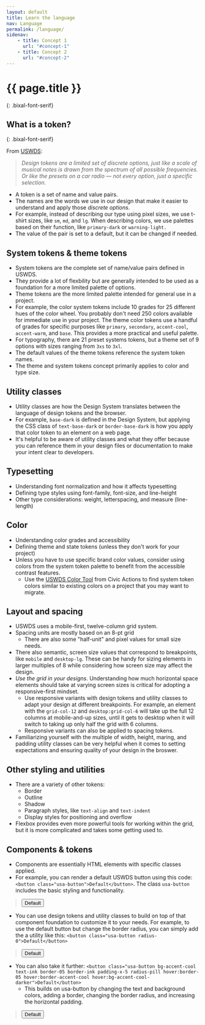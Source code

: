 ```yaml
---
layout: default
title: Learn the language
nav: Language
permalink: /language/
sidenav:
    - title: Concept 1
      url: "#concept-1"
    - title: Concept 2
      url: "#concept-2"
---
```

# {{ page.title }}
{: .bixal-font-serif}

## What is a token?
{: .bixal-font-serif}

From [USWDS](https://designsystem.digital.gov/design-tokens/):

> _Design tokens are a limited set of discrete options, just like a scale of musical notes is drawn from the spectrum of all possible frequencies. Or like the presets on a car radio — not every option, just a specific selection._

- A token is a set of name and value pairs.
- The names are the words we use in our design that make it easier to understand and apply those _discrete options_.
- For example, instead of describing our type using pixel sizes, we use t-shirt sizes, like `sm`, `md`, and `lg`. When describing colors, we use palettes based on their function, like `primary-dark` or `warning-light.`
- The value of the pair is set to a default, but it can be changed if needed.

## System tokens & theme tokens

- System tokens are the complete set of name/value pairs defined in USWDS.
- They provide a lot of flexbility but are generally intended to be used as a foundation for a more limited palette of options.
- Theme tokens are the more limited palette intended for general use in a project.
- For example, the color system tokens include 10 grades for 25 different hues of the color wheel. You probably don't need 250 colors available for immediate use in your project. The theme color tokens use a handful of grades for specific purposes like `primary`, `secondary`, `accent-cool`, `accent-warm`, and `base`. This provides a more practical and useful palette.
- For typography, there are 21 preset systems tokens, but a theme set of 9 options with sizes ranging from `3xs` to `3xl`.
- The default values of the theme tokens reference the system token names.
- The theme and system tokens concept primarily applies to color and type size.

## Utility classes

- Utility classes are how the Design System translates between the language of design tokens and the browser.
- For example, `base-dark` is defined in the Design System, but applying the CSS class of `text-base-dark` or `border-base-dark` is how you apply that color token to an element on a web page.
- It's helpful to be aware of utility classes and what they offer because you can reference them in your design files or documentation to make your intent clear to developers.

## Typesetting

- Understanding font normalization and how it affects typesetting
- Defining type styles using font-family, font-size, and line-height
- Other type considerations: weight, letterspacing, and measure (line-length)

## Color

- Understanding color grades and accessibility
- Defining theme and state tokens (unless they don't work for your project)
- Unless you have to use specific brand color values, consider using colors from the system token palette to benefit from the accessible contrast features.
  - Use the [USWDS Color Tool](https://civicactions.github.io/uswds-color-tool/) from Civic Actions to find system token colors similar to existing colors on a project that you may want to migrate.

## Layout and spacing

- USWDS uses a mobile-first, twelve-column grid system.
- Spacing units are mostly based on an 8-pt grid
  - There are also some "half-unit" and pixel values for small size needs.
- There also semantic, screen size values that correspond to breakpoints, like `mobile` and `desktop-lg`. These can be handy for sizing elements in larger multiples of 8 while considering how screen size may affect the design.
- *Use the grid in your designs*. Understanding how much horizontal space elements should take at varying screen sizes is critical for adopting a responsive-first mindset.
  - Use responsive variants with design tokens and utility classes to adapt your design at different breakpoints. For example, an element with the `grid-col-12` and `desktop:grid-col-6` will take up the full 12 columns at mobile-and-up sizes, until it gets to desktop when it will switch to taking up only half the grid with 6 columns.
  - Responsive variants can also be applied to spacing tokens.
- Familiarizing yourself with the multiple of width, height, maring, and padding utility classes can be very helpful when it comes to setting expectations and ensuring quality of your design in the broswer.

## Other styling and utilities

- There are a variety of other tokens:
  - Border
  - Outline
  - Shadow
  - Paragraph styles, like `text-align` and `text-indent`
  - Display styles for positioning and overflow
- Flexbox provides even more powerful tools for working within the grid, but it is more complicated and takes some getting used to.

## Components & tokens

- Components are essentially HTML elements with specific classes applied.
- For example, you can render a default USWDS button using this code: `<button class="usa-button">Default</button>`. The class `usa-button` includes the basic styling and functionality.

> <button class="usa-button">Default</button>

- You can use design tokens and utility classes to build on top of that component foundation to customize it to your needs. For example, to use the default button but change the border radius, you can simply add the a utility like this: `<button class="usa-button radius-0">Default</button>`

> <button class="usa-button radius-0">Default</button>

- You can also take it further: `<button class="usa-button bg-accent-cool text-ink border-05 border-ink padding-x-5 radius-pill hover:border-05 hover:border-accent-cool hover:bg-accent-cool-darker">Default</button>`
  - This builds on usa-button by changing the text and background colors, adding a border, changing the border radius, and increasing the horizontal padding.

> <button class="usa-button bg-accent-cool text-ink border-05 border-ink padding-x-5 radius-pill hover:border-05 hover:border-accent-cool hover:bg-accent-cool-darker">Default</button>